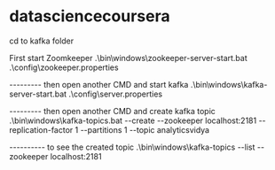 # datasciencecoursera
cd to kafka folder

First start Zoomkeeper 
.\bin\windows\zookeeper-server-start.bat .\config\zookeeper.properties


--------- then open another CMD and start kafka 
.\bin\windows\kafka-server-start.bat .\config\server.properties


--------- then open another CMD and create kafka topic
.\bin\windows\kafka-topics.bat --create --zookeeper localhost:2181 --replication-factor 1 --partitions 1 --topic analyticsvidya


---------- to see the created topic
.\bin\windows\kafka-topics --list --zookeeper localhost:2181
